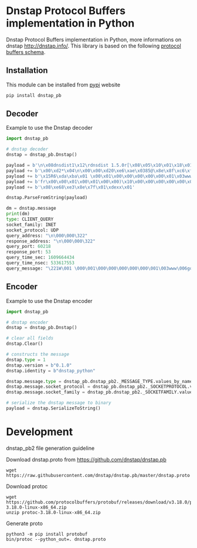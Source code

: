 # Dnstap Protocol Buffers implementation in Python

Dnstap Protocol Buffers implementation in Python, more informations on dnstap http://dnstap.info/.
This library is based on the following [protocol buffers schema](https://raw.githubusercontent.com/dnstap/dnstap.pb/master/dnstap.proto).

## Installation

This module can be installed from [pypi](https://pypi.org/project/dnstap_pb) website

```python
pip install dnstap_pb
```

## Decoder

Example to use the Dnstap decoder

```python
import dnstap_pb

# dnstap decoder
dnstap = dnstap_pb.Dnstap()

payload = b'\n\x08dnsdist1\x12\rdnsdist 1.5.0r[\x08\x05\x10\x01\x18\x01"\x04\n\x00'
payload += b'\x00\xd2*\x04\n\x00\x00\xd20\xe6\xae\x0385@\x8e\x8f\xc6\xff\x05M\x1cf,'
payload += b'\x15R6\xda\xba\x01 \x00\x01\x00\x00\x00\x00\x00\x01\x03www\x06google\x02'
payload += b'fr\x00\x00\x01\x00\x01\x00\x00)\x10\x00\x00\x00\x00\x00\x00\x0c\x00\n\x00'
payload += b'\x08\xe68\xe3\x8e\x7f\x01\xdexx\x01'

dnstap.ParseFromString(payload)

dm = dnstap.message
print(dm)
type: CLIENT_QUERY
socket_family: INET
socket_protocol: UDP
query_address: "\n\000\000\322"
response_address: "\n\000\000\322"
query_port: 60218
response_port: 53
query_time_sec: 1609664434
query_time_nsec: 533617553
query_message: "\221W\001 \000\001\000\000\000\000\000\001\003www\006google\002fr\000\000\001\000\001\000\000)\020\000\000\000\000\000\000\014\000\n\000\010\273\257\370\014_\001\341-"
```

## Encoder

Example to use the Dnstap encoder

```python
import dnstap_pb

# dnstap encoder
dnstap = dnstap_pb.Dnstap()

# clear all fields
dnstap.Clear()

# constructs the message
dnstap.type = 1
dnstap.version = b"0.1.0"
dnstap.identity = b"dnstap_python"

dnstap.message.type = dnstap_pb.dnstap_pb2._MESSAGE_TYPE.values_by_name["CLIENT_QUERY"].number
dnstap.message.socket_protocol = dnstap_pb.dnstap_pb2._SOCKETPROTOCOL.values_by_name["UDP"].number
dnstap.message.socket_family = dnstap_pb.dnstap_pb2._SOCKETFAMILY.values_by_name["INET"].number

# serialize the dnstap message to binary
payload = dnstap.SerializeToString()
```

# Development

dnstap_pb2 file generation guideline
 
Download dnstap.proto from https://github.com/dnstap/dnstap.pb

```
wget https://raw.githubusercontent.com/dnstap/dnstap.pb/master/dnstap.proto
```

Download protoc

```
wget https://github.com/protocolbuffers/protobuf/releases/download/v3.18.0/protoc-3.18.0-linux-x86_64.zip
unzip protoc-3.18.0-linux-x86_64.zip
```

Generate proto

```
python3 -m pip install protobuf
bin/protoc --python_out=. dnstap.proto
```
